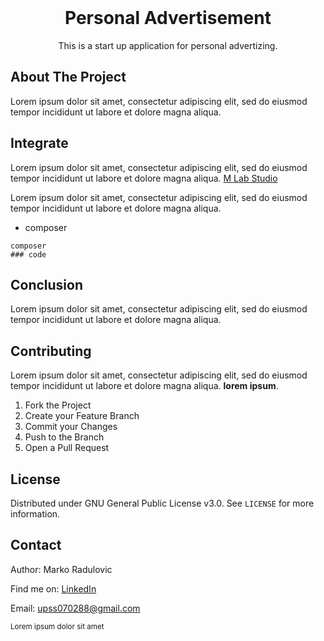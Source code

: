 <!-- PROJECT LOGO -->
<br />
<p align="center">

  <h1 align="center">Personal Advertisement</h1>

  <p align="center">
    This is a start up application for personal advertizing.
    <br />
  </p>
</p>


<!-- ABOUT THE PROJECT -->
## About The Project

Lorem ipsum dolor sit amet, consectetur adipiscing elit, sed do eiusmod tempor incididunt ut labore et dolore magna aliqua.

<!-- Integrate -->
## Integrate

Lorem ipsum dolor sit amet, consectetur adipiscing elit, sed do eiusmod tempor incididunt ut labore et dolore magna aliqua. [M Lab Studio](https://mlab-studio.com)

Lorem ipsum dolor sit amet, consectetur adipiscing elit, sed do eiusmod tempor incididunt ut labore et dolore magna aliqua.
* composer
```
composer 
### code
```

<!-- Conclusion -->
## Conclusion
Lorem ipsum dolor sit amet, consectetur adipiscing elit, sed do eiusmod tempor incididunt ut labore et dolore magna aliqua.


<!-- CONTRIBUTING -->
## Contributing

Lorem ipsum dolor sit amet, consectetur adipiscing elit, sed do eiusmod tempor incididunt ut labore et dolore magna aliqua. **lorem ipsum**.

1. Fork the Project
2. Create your Feature Branch 
3. Commit your Changes 
4. Push to the Branch 
5. Open a Pull Request



<!-- LICENSE -->
## License

Distributed under GNU General Public License v3.0. See `LICENSE` for more information.



<!-- CONTACT -->
## Contact

<p>Author: Marko Radulovic </p>
<p>Find me on: <a href="https://www.linkedin.com/in/marko-radulovic/" target="_blank">LinkedIn</a></p>
<p>Email: <a href="mailto:upss070288@gmail.com">upss070288@gmail.com</a></p>


<small>Lorem ipsum dolor sit amet</small>


